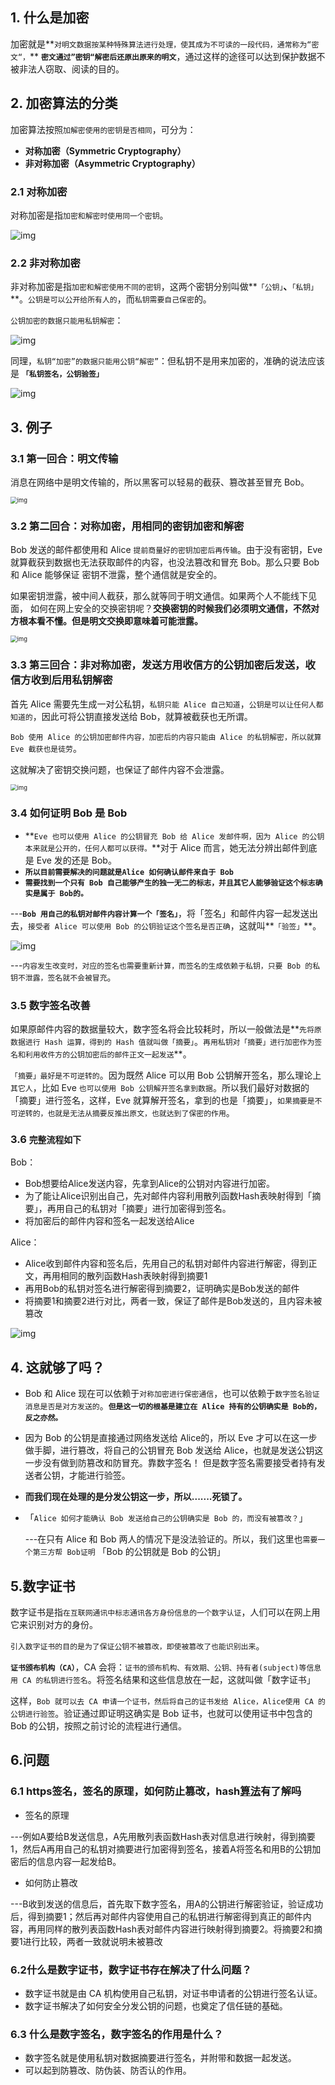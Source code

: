 ## 1. 什么是加密

加密就是**`对明文数据按某种特殊算法进行处理，使其成为不可读的一段代码，通常称为“密文“，`** **`密文通过”密钥“解密后还原出原来的明文`**，通过这样的途径可以达到保护数据不被非法人窃取、阅读的目的。



## **2. 加密算法的分类**

加密算法按照`加解密使用的密钥是否相同`，可分为：

- **对称加密（Symmetric Cryptography）**
- **非对称加密（Asymmetric Cryptography）**



### 2.1 **对称加密**

对称加密是指`加密和解密时使用同一个密钥`。

![img](https://pic2.zhimg.com/80/v2-ef98726da7fb5904cefc16046baba9f1_720w.jpg)



### 2.2 **非对称加密**

非对称加密是指`加密和解密使用不同的密钥`，这两个密钥分别叫做**`「公钥」`**、**`「私钥」`**。`公钥是可以公开给所有人的`，而`私钥需要自己保密`的。

`公钥加密的数据只能用私钥解密`：

![img](https://pic1.zhimg.com/80/v2-6276a6c2fcb451ecd3ca85912b9e3944_720w.jpg)

同理，`私钥“加密”的数据只能用公钥“解密”`：但私钥不是用来加密的，准确的说法应该是 **`「私钥签名，公钥验签」`**

![img](https://pic2.zhimg.com/80/v2-b8dfd0f491bebdd15dc0a84d414222d1_720w.jpg)



## 3. 例子

### 3.1 第一回合：明文传输

消息在网络中是明文传输的，所以黑客可以轻易的截获、篡改甚至冒充 Bob。

<img src="https://pic1.zhimg.com/80/v2-5e1a3296f889ffece99b6b5539492394_720w.jpg" alt="img" style="zoom:67%;" />



### 3.2 第二回合：对称加密，用相同的密钥加密和解密

Bob 发送的邮件都使用和 Alice `提前商量好的密钥加密后再传输`。由于没有密钥，Eve 就算截获到数据也无法获取邮件的内容，也没法篡改和冒充 Bob。那么只要 Bob 和 Alice 能够保证 密钥不泄露，整个通信就是安全的。

如果密钥泄露，被中间人截获，那么就等同于明文通信。如果两个人不能线下见面， 如何在网上安全的交换密钥呢？**交换密钥的时候我们必须明文通信，不然对方根本看不懂。但是明文交换即意味着可能泄露。**

<img src="https://pic3.zhimg.com/80/v2-776229c63f7583e6947732ddbd0d6312_720w.jpg" alt="img" style="zoom:67%;" />



### **3.3 第三回合：非对称加密，发送方用收信方的公钥加密后发送，收信方收到后用私钥解密**

首先 Alice 需要先生成一对公私钥，`私钥只能 Alice 自己知道`，`公钥是可以让任何人都知道的`，因此可将公钥直接发送给 Bob，就算被截获也无所谓。

`Bob 使用 Alice 的公钥加密邮件内容，加密后的内容只能由 Alice 的私钥解密，所以就算 Eve 截获也是徒劳`。

这就解决了密钥交换问题，也保证了邮件内容不会泄露。

<img src="https://pic4.zhimg.com/80/v2-bca08ad0fa15192280f3841f54d107cf_720w.jpg" alt="img" style="zoom:67%;" />





### 3.4 **如何证明 Bob 是 Bob**

- **`Eve 也可以使用 Alice 的公钥冒充 Bob 给 Alice 发邮件啊，因为 Alice 的公钥本来就是公开的，任何人都可以获得。`**对于 Alice 而言，她无法分辨出邮件到底是 Eve 发的还是 Bob。
- **`所以目前需要解决的问题就是Alice 如何确认邮件来自于 Bob`**
- **`需要找到一个只有 Bob 自己能够产生的独一无二的标志，并且其它人能够验证这个标志确实是属于 Bob的。`**

​	---**`Bob 用自己的私钥对邮件内容计算一个「签名」`**，将「签名」和邮件内容一起发送出去，`接受者 Alice 可以使用 Bob 的公钥验证这个签名是否正确`，这就叫**`「验签」`**。

![img](https://pic1.zhimg.com/80/v2-d3a4d0a08912baaf1a95b9dcdbcfba80_720w.jpg)

​	---`内容发生改变时，对应的签名也需要重新计算，而签名的生成依赖于私钥，只要 Bob 的私钥不泄露，签名就不会被冒充`。



### 3.5 数字签名改善

如果原邮件内容的数据量较大，数字签名将会比较耗时，所以一般做法是**`先将原数据进行 Hash 运算，得到的 Hash 值就叫做「摘要」`。`再用私钥对「摘要」进行加密作为签名和利用收件方的公钥加密后的邮件正文一起发送`**。

`「摘要」最好是不可逆转的`。因为既然 Alice 可以用 Bob 公钥解开签名，那么理论上`其它人`，比如 Eve `也可以使用 Bob 公钥解开签名拿到数据`。所以我们最好对数据的「摘要」进行签名，这样，Eve 就算解开签名，拿到的也是「摘要」，`如果摘要是不可逆转的，也就是无法从摘要反推出原文，也就达到了保密的作用`。



### 3.6 `完整流程如下`

Bob：

- Bob想要给Alice发送内容，先拿到Alice的公钥对内容进行加密。
- 为了能让Alice识别出自己，先对邮件内容利用散列函数Hash表映射得到「摘要」，再用自己的私钥对「摘要」进行加密得到签名。
- 将加密后的邮件内容和签名一起发送给Alice



Alice：

- Alice收到邮件内容和签名后，先用自己的私钥对邮件内容进行解密，得到正文，再用相同的散列函数Hash表映射得到摘要1
- 再用Bob的私钥对签名进行解密得到摘要2，证明确实是Bob发送的邮件
- 将摘要1和摘要2进行对比，两者一致，保证了邮件是Bob发送的，且内容未被篡改

![img](https://pic4.zhimg.com/80/v2-012f7fe4ad010ef98048ec1286ca4747_720w.jpg)



## 4. 这就够了吗？

- Bob 和 Alice 现在可以依赖于`对称加密进行保密通信`，也可以依赖于`数字签名验证消息是否是对方发送的`。**`但是这一切的根基是建立在 Alice 持有的公钥确实是 Bob的，反之亦然。`**

- 因为 Bob 的公钥是直接通过网络发送给 Alice的，所以 Eve 才可以在这一步做手脚，进行篡改，将自己的公钥冒充 Bob 发送给 Alice，也就是发送公钥这一步没有做到防篡改和防冒充。靠数字签名！ 但是数字签名需要接受者持有发送者公钥，才能进行验签。

- **而我们现在处理的是分发公钥这一步，所以.......死锁了。**

- 「`Alice 如何才能确认 Bob 发送给自己的公钥确实是 Bob 的，而没有被篡改？`」

  ---在只有 Alice 和 Bob 两人的情况下是没法验证的。所以，我们这里也`需要一个第三方帮 Bob证明` 「Bob 的公钥就是 Bob 的公钥」



## 5.数字证书

数字证书是指`在互联网通讯中标志通讯各方身份信息的一个数字认证`，人们可以在网上用它来识别对方的身份。

`引入数字证书的目的是为了保证公钥不被篡改，即使被篡改了也能识别出来`。

**`证书颁布机构（CA）`**，CA 会将：`证书的颁布机构、有效期、公钥、持有者(subject)等信息用 CA 的私钥进行签名`。将签名结果和这些信息放在一起，这就叫做「数字证书」

这样，`Bob 就可以去 CA 申请一个证书，然后将自己的证书发给 Alice，Alice使用 CA 的公钥进行验签`。验证通过即证明这确实是 Bob 证书，也就可以使用证书中包含的 Bob 的公钥，按照之前讨论的流程进行通信。



## 6.问题

### 6.1 https签名，签名的原理，如何防止篡改，hash[算法](https://www.nowcoder.com/jump/super-jump/word?word=算法)有了解吗

- 签名的原理

---例如A要给B发送信息，A先用散列表函数Hash表对信息进行映射，得到摘要1，然后A再用自己的私钥对摘要进行加密得到签名，接着A将签名和用B的公钥加密后的信息内容一起发给B。

- 如何防止篡改

---B收到发送的信息后，首先取下数字签名，用A的公钥进行解密验证，验证成功后，得到摘要1；然后再对邮件内容使用自己的私钥进行解密得到真正的邮件内容，再用同样的散列表函数Hash表对邮件内容进行映射得到摘要2。将摘要2和摘要1进行比较，两者一致就说明未被篡改

### 6.2什么是数字证书，数字证书存在解决了什么问题？

- 数字证书就是由 CA 机构使用自己私钥，对证书申请者的公钥进行签名认证。
- 数字证书解决了如何安全分发公钥的问题，也奠定了信任链的基础。

### 6.3 什么是数字签名，数字签名的作用是什么？

- 数字签名就是使用私钥对数据摘要进行签名，并附带和数据一起发送。
- 可以起到防篡改、防伪装、防否认的作用。